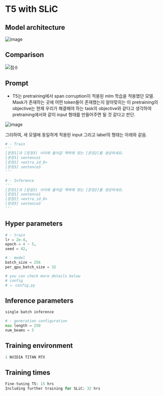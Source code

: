 # T5 with SLiC
## Model architecture
![image](https://github.com/akpe12/Malmungchi/assets/77143331/0500a2ad-ac2f-4e37-8e89-e1658b6eda68)
## Comparison
![점수](https://github.com/akpe12/Malmungchi/assets/77143331/3b6829cc-bf10-454c-848d-4007c885783f)

## Prompt
- T5는 pretraining에서 span corruption이 적용된 mlm 학습을 적용했던 모델. Mask가 존재하는 곳에 어떤 token들이 존재했는지 알아맞히는 이 pretraining의 objective는 현재 우리가 해결해야 하는 task의 objective와 같다고 생각하여 pretraining에서와 같이 input 형태를 만들어주면 될 것 같다고 판단.

![image](https://github.com/akpe12/Malmungchi/assets/77143331/a76800b0-0e1e-4247-8de0-1e8ae30a8aad)

그리하여, 세 모델에 동일하게 적용된 input 그리고 label의 형태는 아래와 같음.

```python
# - Train
'''
[문장1]과 [문장3] 사이에 들어갈 맥락에 맞는 [문장2]를 생성하세요.
[문장1] sentence1
[문장2] <extra_id_0>
[문장3] sentence3
'''

# - Inference
'''
[문장1]과 [문장3] 사이에 들어갈 맥락에 맞는 [문장2]를 생성하세요.
[문장1] sentence1
[문장2] <extra_id_0>
[문장3] sentence3
'''
```

## Hyper parameters
```python
# - train
lr = 2e-4,
epoch = 4 ~ 5,
seed = 42,

# - model
batch_size = 256
per_gpu_batch_size = 32

# you can check more details below
# config
# ㄴ config.py
```

## Inference parameters
```python 
single batch inference

# - generation configuration
max length = 250
num_beams = 5
```

## Training environment
```python
1 NVIDIA TITAN RTX
```

## Training times
```python
Fine-tuning T5: 15 hrs
Including further training for SLiC: 32 hrs
```
